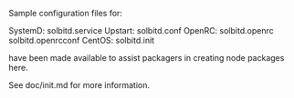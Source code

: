 Sample configuration files for:

SystemD: solbitd.service
Upstart: solbitd.conf
OpenRC:  solbitd.openrc
         solbitd.openrcconf
CentOS:  solbitd.init

have been made available to assist packagers in creating node packages here.

See doc/init.md for more information.
